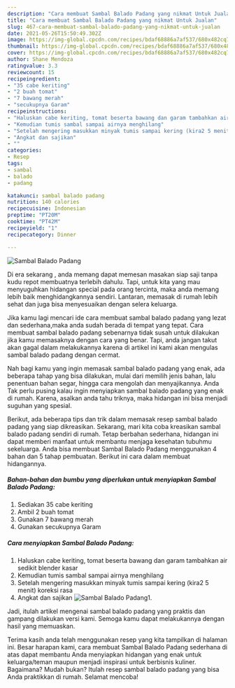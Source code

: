```yaml
---
description: "Cara membuat Sambal Balado Padang yang nikmat Untuk Jualan"
title: "Cara membuat Sambal Balado Padang yang nikmat Untuk Jualan"
slug: 467-cara-membuat-sambal-balado-padang-yang-nikmat-untuk-jualan
date: 2021-05-26T15:50:49.302Z
image: https://img-global.cpcdn.com/recipes/bdaf68886a7af537/680x482cq70/sambal-balado-padang-foto-resep-utama.jpg
thumbnail: https://img-global.cpcdn.com/recipes/bdaf68886a7af537/680x482cq70/sambal-balado-padang-foto-resep-utama.jpg
cover: https://img-global.cpcdn.com/recipes/bdaf68886a7af537/680x482cq70/sambal-balado-padang-foto-resep-utama.jpg
author: Shane Mendoza
ratingvalue: 3.3
reviewcount: 15
recipeingredient:
- "35 cabe keriting"
- "2 buah tomat"
- "7 bawang merah"
- "secukupnya Garam"
recipeinstructions:
- "Haluskan cabe keriting, tomat beserta bawang dan garam tambahkan air sedikit blender kasar"
- "Kemudian tumis sambal sampai airnya menghilang"
- "Setelah mengering masukkan minyak tumis sampai kering (kira2 5 menit) koreksi rasa"
- "Angkat dan sajikan"
- ""
categories:
- Resep
tags:
- sambal
- balado
- padang

katakunci: sambal balado padang 
nutrition: 140 calories
recipecuisine: Indonesian
preptime: "PT20M"
cooktime: "PT42M"
recipeyield: "1"
recipecategory: Dinner

---
```



![Sambal Balado Padang](https://img-global.cpcdn.com/recipes/bdaf68886a7af537/680x482cq70/sambal-balado-padang-foto-resep-utama.jpg)

Di era  sekarang , anda memang dapat memesan masakan siap saji tanpa kudu repot membuatnya terlebih dahulu. Tapi, untuk kita yang mau menyuguhkan hidangan special pada orang tercinta, maka anda memang lebih baik menghidangkannya sendiri. Lantaran, memasak di rumah lebih sehat dan juga bisa menyesuaikan dengan selera keluarga.

Jika kamu lagi mencari ide cara membuat sambal balado padang yang lezat dan sederhana,maka anda sudah berada di tempat yang tepat. Cara membuat sambal balado padang  sebenarnya tidak susah untuk dilakukan jika kamu memasaknya dengan cara yang benar. Tapi, anda jangan takut akan gagal dalam melakukannya 
karena di artikel ini kami akan mengulas sambal balado padang dengan cermat.  



Nah bagi kamu yang ingin memasak sambal balado padang yang enak, ada beberapa tahap yang bisa dilakukan, mulai dari memilih jenis bahan, lalu penentuan bahan segar, hingga cara mengolah dan menyajikannya. Anda Tak perlu pusing kalau ingin menyiapkan sambal balado padang yang enak di rumah. Karena, asalkan anda  tahu triknya, maka hidangan ini bisa menjadi suguhan yang spesial.

Berikut, ada beberapa tips dan trik dalam memasak resep sambal balado padang yang siap dikreasikan. Sekarang, mari kita coba kreasikan sambal balado padang sendiri di rumah. Tetap berbahan sederhana, hidangan ini dapat memberi manfaat untuk membantu menjaga kesehatan tubuhmu sekeluarga. Anda bisa membuat Sambal Balado Padang menggunakan 4 bahan dan 5 tahap pembuatan. Berikut ini cara dalam membuat hidangannya.

<!--inarticleads1-->

##### Bahan-bahan dan bumbu yang diperlukan untuk menyiapkan Sambal Balado Padang:

1. Sediakan 35 cabe keriting
1. Ambil 2 buah tomat
1. Gunakan 7 bawang merah
1. Gunakan secukupnya Garam




<!--inarticleads2-->

##### Cara menyiapkan Sambal Balado Padang:

1. Haluskan cabe keriting, tomat beserta bawang dan garam tambahkan air sedikit blender kasar
1. Kemudian tumis sambal sampai airnya menghilang
1. Setelah mengering masukkan minyak tumis sampai kering (kira2 5 menit) koreksi rasa
1. Angkat dan sajikan
<img src="https://img-global.cpcdn.com/steps/4e254da7a312cdd2/160x128cq70/sambal-balado-padang-langkah-memasak-4-foto.jpg" alt="Sambal Balado Padang">1. 




Jadi, itulah artikel mengenai  sambal balado padang  yang praktis dan gampang dilakukan versi kami. Semoga kamu dapat melakukannya dengan hasil yang memuaskan. 

Terima kasih anda telah menggunakan resep yang kita tampilkan di halaman ini. Besar harapan kami, cara membuat  Sambal Balado Padang sederhana di atas dapat membantu Anda menyiapkan hidangan yang enak untuk keluarga/teman maupun menjadi inspirasi untuk berbisnis kuliner. Bagaimana? Mudah bukan? Itulah resep sambal balado padang yang bisa Anda praktikkan di rumah. Selamat mencoba!

